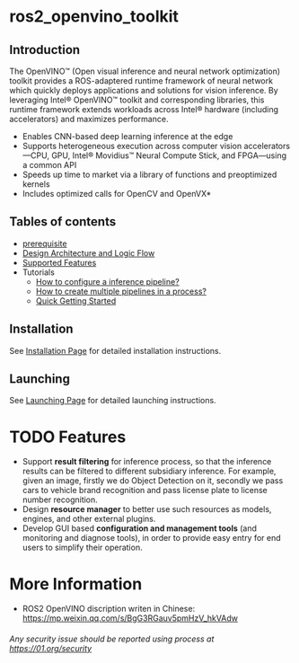 # ros2_openvino_toolkit

## Introduction
The OpenVINO™ (Open visual inference and neural network optimization) toolkit provides a ROS-adaptered runtime framework of neural network which quickly deploys applications and solutions for vision inference. By leveraging Intel® OpenVINO™ toolkit and corresponding libraries, this runtime framework extends  workloads across Intel® hardware (including accelerators) and maximizes performance.
* Enables CNN-based deep learning inference at the edge
* Supports heterogeneous execution across computer vision accelerators—CPU, GPU, Intel® Movidius™ Neural Compute Stick, and FPGA—using a common API
* Speeds up time to market via a library of functions and preoptimized kernels
* Includes optimized calls for OpenCV and OpenVX*

## Tables of contents
* [prerequisite](https://github.com/RachelRen05/Openvino_readme/blob/master/doc/tables_of_contents/prerequisite.md)
* [Design Architecture and Logic Flow](https://github.com/RachelRen05/Openvino_readme/blob/master/doc/tables_of_contents/Design_Architecture_and_logic_flow.md)
* [Supported Features](https://github.com/RachelRen05/Openvino_readme/blob/master/doc/tables_of_contents/supported_features/Supported_features.md)
* Tutorials
  - [How to configure a inference pipeline?](https://github.com/RachelRen05/Openvino_readme/blob/master/doc/tables_of_contents/tutorials/configuration_file_customization.md)
  - [How to create multiple pipelines in a process?](https://github.com/RachelRen05/Openvino_readme/blob/master/doc/tables_of_contents/tutorials/Multiple_Pipelines.md)
  - [Quick Getting Started](https://github.com/RachelRen05/Openvino_readme/blob/master/doc/tables_of_contents/tutorials/Getting_Started.md)

## Installation
See [Installation Page](https://github.com/RachelRen05/Openvino_readme/blob/master/doc/installation/installation.md) for detailed installation instructions.

## Launching
See [Launching Page](https://github.com/RachelRen05/Openvino_readme/blob/master/doc/launching/launch.md) for detailed launching instructions.


# TODO Features
* Support **result filtering** for inference process, so that the inference results can be filtered to different subsidiary inference. For example, given an image, firstly we do Object Detection on it, secondly we pass cars to vehicle brand recognition and pass license plate to license number recognition.
* Design **resource manager** to better use such resources as models, engines, and other external plugins.
* Develop GUI based **configuration and management tools** (and monitoring and diagnose tools), in order to provide easy entry for end users to simplify their operation. 

# More Information
* ROS2 OpenVINO discription writen in Chinese: https://mp.weixin.qq.com/s/BgG3RGauv5pmHzV_hkVAdw 

###### *Any security issue should be reported using process at https://01.org/security*

